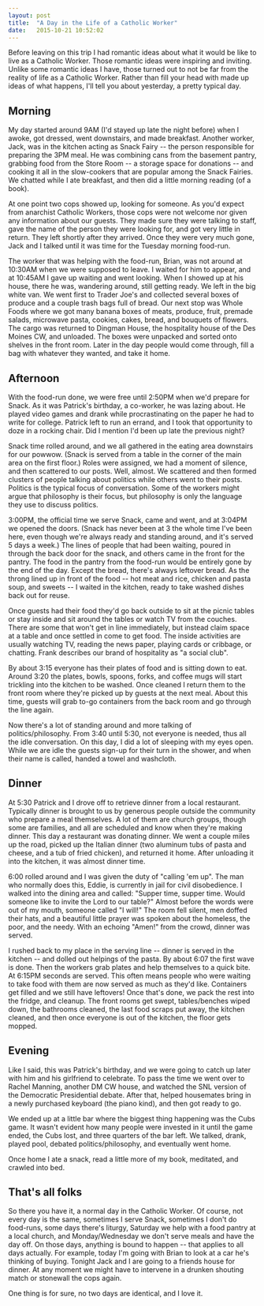 ```yaml
---
layout: post
title:  "A Day in the Life of a Catholic Worker"
date:   2015-10-21 10:52:02
---
```


Before leaving on this trip I had romantic ideas about what it would be like to live as a Catholic Worker. Those romantic ideas were inspiring and inviting. Unlike some romantic ideas I have, those turned out to not be far from the reality of life as a Catholic Worker. Rather than fill your head with made up ideas of what happens, I'll tell you about yesterday, a pretty typical day.

## Morning

My day started around 9AM (I'd stayed up late the night before) when I awoke, got dressed, went downstairs, and made breakfast. Another worker, Jack, was in the kitchen acting as Snack Fairy -- the person responsible for preparing the 3PM meal. He was combining cans from the basement pantry, grabbing food from the Store Room -- a storage space for donations -- and cooking it all in the slow-cookers that are popular among the Snack Fairies. We chatted while I ate breakfast, and then did a little morning reading (of a book).

At one point two cops showed up, looking for someone. As you'd expect from anarchist Catholic Workers, those cops were not welcome nor given any information about our guests. They made sure they were talking to staff, gave the name of the person they were looking for, and got very little in return. They left shortly after they arrived. Once they were very much gone, Jack and I talked until it was time for the Tuesday morning food-run.

The worker that was helping with the food-run, Brian, was not around at 10:30AM when we were supposed to leave. I waited for him to appear, and at 10:45AM I gave up waiting and went looking. When I showed up at his house, there he was, wandering around, still getting ready. We left in the big white van. We went first to Trader Joe's and collected several boxes of produce and a couple trash bags full of bread. Our next stop was Whole Foods where we got many banana boxes of meats, produce, fruit, premade salads, microwave pasta, cookies, cakes, bread, and bouquets of flowers. The cargo was returned to Dingman House, the hospitality house of the Des Moines CW, and unloaded. The boxes were unpacked and sorted onto shelves in the front room. Later in the day people would come through, fill a bag with whatever they wanted, and take it home. 

## Afternoon

With the food-run done, we were free until 2:50PM when we'd prepare for Snack. As it was Patrick's birthday, a co-worker, he was lazing about. He played video games and drank while procrastinating on the paper he had to write for college. Patrick left to run an errand, and I took that opportunity to doze in a rocking chair. Did I mention I'd been up late the previous night?

Snack time rolled around, and we all gathered in the eating area downstairs for our powwow. (Snack is served from a table in the corner of the main area on the first floor.) Roles were assigned, we had a moment of silence, and then scattered to our posts. Well, almost. We scattered and then formed clusters of people talking about politics while others went to their posts. Politics is the typical focus of conversation. Some of the workers might argue that philosophy is their focus, but philosophy is only the language they use to discuss politics.

3:00PM, the official time we serve Snack, came and went, and at 3:04PM we opened the doors. (Snack has never been at 3 the whole time I've been here, even though we're always ready and standing around, and it's served 5 days a week.) The lines of people that had been waiting, poured in through the back door for the snack, and others came in the front for the pantry. The food in the pantry from the food-run would be entirely gone by the end of the day. Except the bread, there's always leftover bread. As the throng lined up in front of the food -- hot meat and rice, chicken and pasta soup, and sweets -- I waited in the kitchen, ready to take washed dishes back out for reuse.

Once guests had their food they'd go back outside to sit at the picnic tables or stay inside and sit around the tables or watch TV from the couches. There are some that won't get in line immediately, but instead claim space at a table and once settled in come to get food. The inside activities are usually watching TV, reading the news paper, playing cards or cribbage, or chatting. Frank describes our brand of hospitality as "a social club".

By about 3:15 everyone has their plates of food and is sitting down to eat. Around 3:20 the plates, bowls, spoons, forks, and coffee mugs will start trickling into the kitchen to be washed. Once cleaned I return them to the front room where they're picked up by guests at the next meal. About this time, guests will grab to-go containers from the back room and go through the line again.

Now there's a lot of standing around and more talking of politics/philosophy. From 3:40 until 5:30, not everyone is needed, thus all the idle conversation. On this day, I did a lot of sleeping with my eyes open. While we are idle the guests sign-up for their turn in the shower, and when their name is called, handed a towel and washcloth.

## Dinner

At 5:30 Patrick and I drove off to retrieve dinner from a local restaurant. Typically dinner is brought to us by generous people outside the community who prepare a meal themselves. A lot of them are church groups, though some are families, and all are scheduled and know when they're making dinner. This day a restaurant was donating dinner. We went a couple miles up the road, picked up the Italian dinner (two aluminum tubs of pasta and cheese, and a tub of fried chicken), and returned it home. After unloading it into the kitchen, it was almost dinner time.

6:00 rolled around and I was given the duty of "calling 'em up". The man who normally does this, Eddie, is currently in jail for civil disobedience. I walked into the dining area and called: "Supper time, supper time. Would someone like to invite the Lord to our table?" Almost before the words were out of my mouth, someone called "I will!" The room fell silent, men doffed their hats, and a beautiful little prayer was spoken about the homeless, the poor, and the needy. With an echoing "Amen!" from the crowd, dinner was served.

I rushed back to my place in the serving line -- dinner is served in the kitchen -- and dolled out helpings of the pasta. By about 6:07 the first wave is done. Then the workers grab plates and help themselves to a quick bite. At 6:15PM seconds are served. This often means people who were waiting to take food with them are now served as much as they'd like. Containers get filled and we still have leftovers! Once that's done, we pack the rest into the fridge, and cleanup. The front rooms get swept, tables/benches wiped down, the bathrooms cleaned, the last food scraps put away, the kitchen cleaned, and then once everyone is out of the kitchen, the floor gets mopped.

## Evening

Like I said, this was Patrick's birthday, and we were going to catch up later with him and his girlfriend to celebrate. To pass the time we went over to Rachel Manning, another DM CW house, and watched the SNL version of the Democratic Presidential debate. After that, helped housemates bring in a newly purchased keyboard (the piano kind), and then got ready to go.

We ended up at a little bar where the biggest thing happening was the Cubs game. It wasn't evident how many people were invested in it until the game ended, the Cubs lost, and three quarters of the bar left. We talked, drank, played pool, debated politics/philosophy, and eventually went home.

Once home I ate a snack, read a little more of my book, meditated, and crawled into bed.

## That's all folks

So there you have it, a normal day in the Catholic Worker. Of course, not every day is the same, sometimes I serve Snack, sometimes I don't do food-runs, some days there's liturgy, Saturday we help with a food pantry at a local church, and Monday/Wednesday we don't serve meals and have the day off. On those days, anything is bound to happen -- that applies to all days actually. For example, today I'm going with Brian to look at a car he's thinking of buying. Tonight Jack and I are going to a friends house for dinner. At any moment we might have to intervene in a drunken shouting match or stonewall the cops again.

One thing is for sure, no two days are identical, and I love it.
